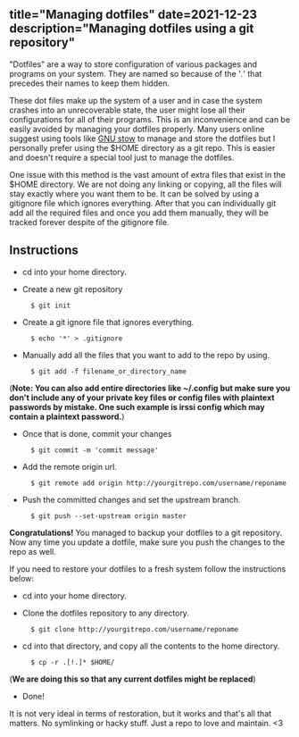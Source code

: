 title="Managing dotfiles"
date=2021-12-23
description="Managing dotfiles using a git repository"
---
"Dotfiles" are a way to store configuration of various packages and programs on your system. They are named so because of the '*.*' that precedes their names to keep them hidden. 

These dot files make up the system of a user and in case the system crashes into an unrecoverable state, the user might lose all their configurations for all of their programs. This is an inconvenience and can be easily avoided by managing your dotfiles properly. Many users online suggest using tools like [GNU stow](https://www.gnu.org/software/stow/) to manage and store the dotfiles but I personally prefer using the $HOME directory as a git repo. This is easier and doesn't require a special tool just to manage the dotfiles.

One issue with this method is the vast amount of extra files that exist in the $HOME directory. We are not doing any linking or copying, all the files will stay exactly where you want them to be. It can be solved by using a gitignore file which ignores everything. After that you can individually git add all the required files and once you add them manually, they will be tracked forever despite of the gitignore file.

## Instructions

- cd into your home directory.
- Create a new git repository 

        $ git init     

- Create a git ignore file that ignores everything.

        $ echo '*' > .gitignore     

- Manually add all the files that you want to add to the repo by using.

        $ git add -f filename_or_directory_name     

(**Note: You can also add entire directories like ~/.config but make sure you don't include any of your private key files or config files with plaintext passwords by mistake. One such example is irssi config which may contain a plaintext password.**)

- Once that is done, commit your changes 

        $ git commit -m 'commit message'    

- Add the remote origin url.

        $ git remote add origin http://yourgitrepo.com/username/reponame    

- Push the committed changes and set the upstream branch.

        $ git push --set-upstream origin master    

**Congratulations!** You managed to backup your dotfiles to a git repository. Now any time you update a dotfile, make sure you push the changes to the repo as well.

If you need to restore your dotfiles to a fresh system follow the instructions below:

- cd into your home directory.
- Clone the dotfiles repository to any directory. 

        $ git clone http://yourgitrepo.com/username/reponame    

- cd into that directory, and copy all the contents to the home directory. 

        $ cp -r .[!.]* $HOME/     

(**We are doing this so that any current dotfiles might be replaced**)
- Done!

It is not very ideal in terms of restoration, but it works and that's all that matters. No symlinking or hacky stuff. Just a repo to love and maintain. <3
